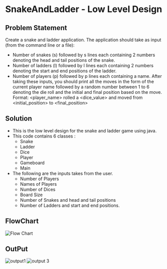 # SnakeAndLadder - Low Level Design
## Problem Statement
Create a snake and ladder application. The application should take as input (from the command line or a file):
- Number of snakes (s) followed by s lines each containing 2 numbers denoting the head and tail positions of the snake.
- Number of ladders (l) followed by l lines each containing 2 numbers denoting the start and end positions of the ladder.
- Number of players (p) followed by p lines each containing a name.
After taking these inputs, you should print all the moves in the form of the current player name followed by a random number between 1 to 6 denoting the die roll and the initial and final position based on the move.
<br/>Format: <player_name> rolled a <dice_value> and moved from <initial_position> to <final_position>
## Solution
- This is the low level design for the snake and ladder game using java.
- This code contains 6 classes : 
  - Snake
  - Ladder
  - Dice
  - Player
  - Gameboard
  - Main
- The following are the inputs takes from the user.
  - Number of Players
  - Names of Players
  - Number of Dices
  - Board Size
  - Number of Snakes and head and tail positions
  - Number of Ladders and start and end positions.
 ## FlowChart
![Flow Chart](https://user-images.githubusercontent.com/72606270/146191233-b54bab95-1b35-4f6a-b6ad-904e7a48e291.PNG)
## OutPut
![output1](https://user-images.githubusercontent.com/72606270/146193486-5a6f73ed-3f5d-47f6-897b-ca4b4cdae4ac.PNG)
![output 3](https://user-images.githubusercontent.com/72606270/146193822-2230b009-2c67-4219-bbd3-c0f92a626062.PNG)
